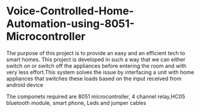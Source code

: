 # Voice-Controlled-Home-Automation-using-8051-Microcontroller
The purpose of this project is to provide an easy and an efficient tech to smart homes. This project is developed in such a way that we can either switch on or switch off the appliances before entering the room and with very less effort.This system solves the issue by interfacing a unit with home appliances that switches these loads based on the input received from android device

The componets required are 8051 microcontroller, 4 channel relay,HC05 bluetooth module, smart phone, Leds and jumper cables

